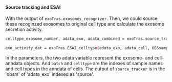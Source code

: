 #### Source tracking and ESAI

With the output of `exoTras.exosomes_recognizer`.
Then, we could source these recoginzed exosomes to original cell type and calculate the exosome secretion activity.
```bash
celltype_exosome_number, adata_exo, adata_combined = exoTras.source_tracker(adata_exo, adata_cell, OBSsample='batch', OBScelltype='celltype')

exo_activity_dat = exoTras.ESAI_celltype(adata_exo, adata_cell, OBSsample='batch', OBScelltype='celltype')
```
In the parameters, the two adata variable represent the exosome- and cell- anndata objects. And `batch` and `celltype` are the indexes of sample names and cell types in the anndata of cells. The output of `source_tracker` is in the 'obsm' of 'adata_exo' indexed as 'source'.